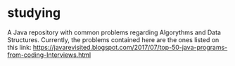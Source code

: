 # studying
A Java repository with common problems regarding Algorythms and Data Structures.
Currently, the problems contained here are the ones listed on this link:
https://javarevisited.blogspot.com/2017/07/top-50-java-programs-from-coding-Interviews.html
